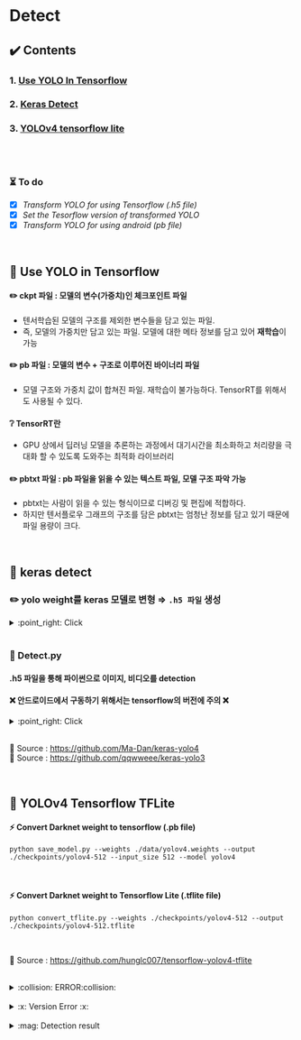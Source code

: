 


# Detect  

## :heavy_check_mark: Contents
### 1. [Use YOLO In Tensorflow](#pushpin-use-yolo-in-tensorflow)
### 2. [Keras Detect](#pushpin-keras-detect)
### 3.  [YOLOv4 tensorflow lite](#pushpin-yolov4-tensorflow-tflite)

<br>
<br>

### :hourglass_flowing_sand: To do
- [x] *Transform YOLO for using Tensorflow (.h5 file)*
- [x] *Set the Tesorflow version of transformed YOLO*
- [x] *Transform YOLO for using android (pb file)*

<br>
  
## :pushpin: Use YOLO in Tensorflow
  
#### :pencil2: ckpt 파일 : 모델의 변수(가중치)인 체크포인트 파일
- 텐서학습된 모델의 구조를 제외한 변수들을 담고 있는 파일.
- 즉, 모델의 가중치만 담고 있는 파일. 모델에 대한 메타 정보를 담고 있어 **재학습**이 가능

#### :pencil2: pb 파일 : 모델의 변수 + 구조로 이루어진 바이너리 파일
 - 모델 구조와 가중치 값이 합쳐진 파일. 재학습이 불가능하다.
 TensorRT를 위해서도 사용될 수 있다.
 
#### :grey_question: TensorRT란
-  GPU 상에서 딥러닝 모델을 추론하는 과정에서 대기시간을 최소화하고 처리량을 극대화 할 수 있도록 도와주는 최적화 라이브러리
	 
#### :pencil2:  pbtxt 파일 : pb 파일을 읽을 수 있는 텍스트 파일, 모델 구조 파악 가능
  - pbtxt는 사람이 읽을 수 있는 형식이므로 디버깅 및 편집에 적합하다. <br>
  - 하지만 텐서플로우 그래프의 구조를 담은 pbtxt는 엄청난 정보를 담고 있기 때문에 파일 용량이 크다.

<br>  

  ## :pushpin: keras detect

### :pencil2: yolo weight를 keras 모델로 변형 ⇒ ``.h5 파일`` 생성

<details>
<summary>  :point_right: Click </summary>
<br>
<image src="https://user-images.githubusercontent.com/34594339/92692365-03e5a800-f37f-11ea-9679-2cf1ebdd4d8b.png" width="70%">

<br>

#### Android에서 사용할 수 있는 버전인 Tensorflow 1.6.0을 사용하여 변환을 시도. <br>
#### 파이썬에서 영상을 테스트할 수 있었다.

</div>
</details>
<br>

### :rocket: Detect.py
	
#### .h5 파일을 통해 파이썬으로 이미지, 비디오를 detection

#### :x: 안드로이드에서 구동하기 위해서는 tensorflow의 버전에 주의 :x:


<details>
<summary>  :point_right: Click </summary>
<br>

Link : https://youtu.be/wBbyAQJkaNI

</div>
</details>
<br>

:round_pushpin: Source : https://github.com/Ma-Dan/keras-yolo4 <br>
:round_pushpin: Source : https://github.com/qqwweee/keras-yolo3 <br>


<br>

## :pushpin: YOLOv4 Tensorflow TFLite

#### :zap: Convert Darknet weight to tensorflow (.pb file)

	python save_model.py --weights ./data/yolov4.weights --output ./checkpoints/yolov4-512 --input_size 512 --model yolov4

<br>

#### :zap: Convert Darknet weight to Tensorflow Lite (.tflite file)

	python convert_tflite.py --weights ./checkpoints/yolov4-512 --output ./checkpoints/yolov4-512.tflite

<br>

:round_pushpin: Source : https://github.com/hunglc007/tensorflow-yolov4-tflite

<br>

<details>
<summary>  :collision: ERROR:collision: </summary>
<br>

<image src="https://user-images.githubusercontent.com/34594339/92444282-99513280-f1ed-11ea-99c9-1e4daf8e4191.png" width="100%">

#### core/config.py line 14,  __C.YOLO.CLASSES = "./data/classes/coco.names"
#### ⇒ 알맞는 custom names로 설정

anchors는 yolov4에서 제공하는 anchors 그대로 사용하여서 별 이상이 없었는데, 
class는 4개 밖에 없어서 coco.names의 80개 클래스로 인식되어 pb 파일로 변환하는데 오류가 생겼었다.

</div>
</details>
<br>

<details>
<summary> :x: Version Error :x: </summary>
<br>

#### Android tesorflow version : https://mvnrepository.com/artifact/org.tensorflow/tensorflow-android <br>
#### Prerequisites of Tensorflow convert file : Tensorflow 2.3.0rc0
<br>

### :point_right: [Tensorflow](https://github.com/tensorflow/tensorflow/tree/master/tensorflow/examples/android)에서 제공되는 안드로이드 구현 소스는  tensorflow-lite를 compile 하여 사용<br>
### 이 버전과 내가 만든 케라스 모델의 텐서플로우 버전(*2.3.0rc0*)에서 충돌이 나는 듯하다. <br>

</div>
</details>
<br>

<details>
<summary> :mag: Detection result </summary>
<br>

<image src="https://user-images.githubusercontent.com/34594339/92913805-0838c080-f466-11ea-8fb0-6cc823b48cca.png" width="60%">

<br>

<image src="https://user-images.githubusercontent.com/34594339/92914015-3918f580-f466-11ea-9b07-28637788c2b3.png" width="70%">


</div>
</details>
<br>